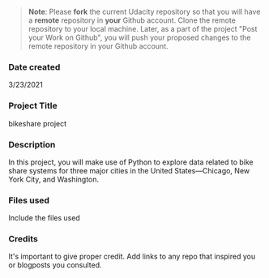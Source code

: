 >**Note**: Please **fork** the current Udacity repository so that you will have a **remote** repository in **your** Github account. Clone the remote repository to your local machine. Later, as a part of the project "Post your Work on Github", you will push your proposed changes to the remote repository in your Github account.

### Date created
3/23/2021

### Project Title
bikeshare project

### Description
In this project, you will make use of Python to explore data related to bike share systems for three major cities in the United States—Chicago, New York City, and Washington. 

### Files used
Include the files used

### Credits
It's important to give proper credit. Add links to any repo that inspired you or blogposts you consulted.

